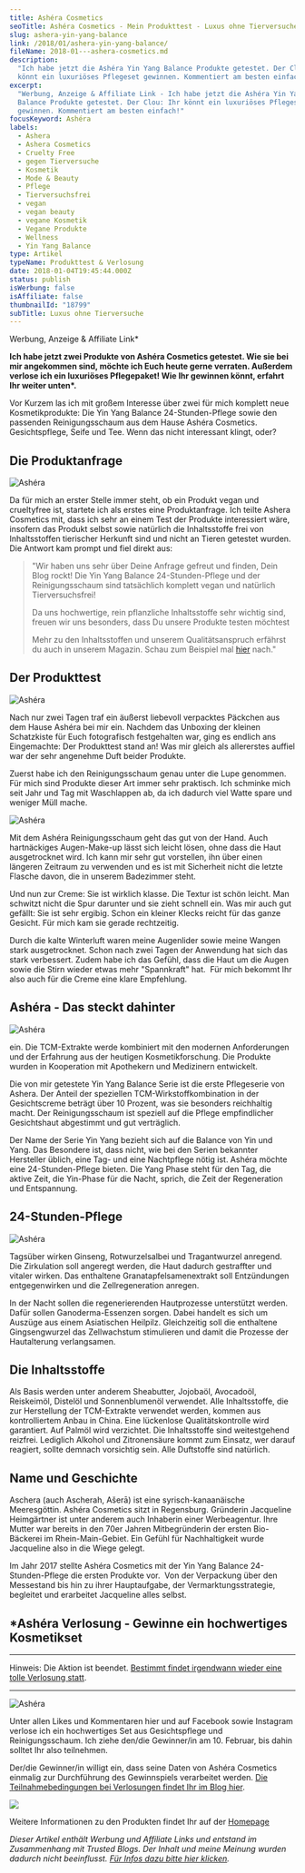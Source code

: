 ```yaml
---
title: Ashéra Cosmetics
seoTitle: Ashéra Cosmetics - Mein Produkttest - Luxus ohne Tierversuche
slug: ashera-yin-yang-balance
link: /2018/01/ashera-yin-yang-balance/
fileName: 2018-01---ashera-cosmetics.md
description:
  "Ich habe jetzt die Ashéra Yin Yang Balance Produkte getestet. Der Clou: Ihr
  könnt ein luxuriöses Pflegeset gewinnen. Kommentiert am besten einfach!"
excerpt:
  "Werbung, Anzeige & Affiliate Link - Ich habe jetzt die Ashéra Yin Yang
  Balance Produkte getestet. Der Clou: Ihr könnt ein luxuriöses Pflegeset
  gewinnen. Kommentiert am besten einfach!"
focusKeyword: Ashéra
labels:
  - Ashera
  - Ashera Cosmetics
  - Cruelty Free
  - gegen Tierversuche
  - Kosmetik
  - Mode & Beauty
  - Pflege
  - Tierversuchsfrei
  - vegan
  - vegan beauty
  - vegane Kosmetik
  - Vegane Produkte
  - Wellness
  - Yin Yang Balance
type: Artikel
typeName: Produkttest & Verlosung
date: 2018-01-04T19:45:44.000Z
status: publish
isWerbung: false
isAffiliate: false
thumbnailId: "18799"
subTitle: Luxus ohne Tierversuche
---
```


Werbung, Anzeige &amp; Affiliate Link\*

<strong>Ich habe jetzt zwei Produkte von Ashéra Cosmetics getestet. Wie sie bei
mir angekommen sind, möchte ich Euch heute gerne verraten. Außerdem verlose ich
ein luxuriöses Pflegepaket! Wie Ihr gewinnen könnt, erfahrt Ihr weiter
unten\*.</strong>

Vor Kurzem las ich mit großem Interesse über zwei für mich komplett neue
Kosmetikprodukte: Die Yin Yang Balance 24-Stunden-Pflege sowie den passenden
Reinigungsschaum aus dem Hause Ashéra Cosmetics. Gesichtspflege, Seife und Tee.
Wenn das nicht interessant klingt, oder?

## Die Produktanfrage

![Ashéra](http://cardamonchai.com/wp-content/uploads/2018/01/7-300x200.jpg)

Da für mich an erster Stelle immer steht, ob ein Produkt vegan und crueltyfree
ist, startete ich als erstes eine Produktanfrage. Ich teilte Ashera Cosmetics
mit, dass ich sehr an einem Test der Produkte interessiert wäre, insofern das
Produkt selbst sowie natürlich die Inhaltsstoffe frei von Inhaltsstoffen
tierischer Herkunft sind und nicht an Tieren getestet wurden. Die Antwort kam
prompt und fiel direkt aus:

<blockquote>"Wir haben uns sehr über Deine Anfrage gefreut und finden, Dein Blog rockt! Die Yin Yang Balance 24-Stunden-Pflege und der Reinigungsschaum sind tatsächlich komplett vegan und natürlich Tierversuchsfrei!

Da uns hochwertige, rein pflanzliche Inhaltsstoffe sehr wichtig sind, freuen wir
uns besonders, dass Du unsere Produkte testen möchtest

Mehr zu den Inhaltsstoffen und unserem Qualitätsanspruch erfährst du auch in
unserem Magazin. Schau zum Beispiel mal
[hier](http://www.ashera-cosmetics.de/die-beste-qualitaet-ist-unser-anspruch)
nach."</blockquote>

## Der Produkttest

![Ashéra](http://cardamonchai.com/wp-content/uploads/2018/01/1-300x199.jpg)

Nach nur zwei Tagen traf ein äußerst liebevoll verpacktes Päckchen aus dem Hause
Ashéra bei mir ein. Nachdem das Unboxing der kleinen Schatzkiste für Euch
fotografisch festgehalten war, ging es endlich ans Eingemachte: Der Produkttest
stand an! Was mir gleich als allererstes auffiel war der sehr angenehme Duft
beider Produkte.

Zuerst habe ich den Reinigungsschaum genau unter die Lupe genommen. Für mich
sind Produkte dieser Art immer sehr praktisch. Ich schminke mich seit Jahr und
Tag mit Waschlappen ab, da ich dadurch viel Watte spare und weniger Müll mache.

![Ashéra](http://cardamonchai.com/wp-content/uploads/2018/01/2-300x199.jpg)

Mit dem Ashéra Reinigungsschaum geht das gut von der Hand. Auch hartnäckiges
Augen-Make-up lässt sich leicht lösen, ohne dass die Haut ausgetrocknet wird.
Ich kann mir sehr gut vorstellen, ihn über einen längeren Zeitraum zu verwenden
und es ist mit Sicherheit nicht die letzte Flasche davon, die in unserem
Badezimmer steht.

Und nun zur Creme: Sie ist wirklich klasse. Die Textur ist schön leicht. Man
schwitzt nicht die Spur darunter und sie zieht schnell ein. Was mir auch gut
gefällt: Sie ist sehr ergibig. Schon ein kleiner Klecks reicht für das ganze
Gesicht. Für mich kam sie gerade rechtzeitig.

Durch die kalte Winterluft waren meine Augenlider sowie meine Wangen stark
ausgetrocknet. Schon nach zwei Tagen der Anwendung hat sich das stark
verbessert. Zudem habe ich das Gefühl, dass die Haut um die Augen sowie die
Stirn wieder etwas mehr "Spannkraft" hat.  Für mich bekommt Ihr also auch für
die Creme eine klare Empfehlung.

## Ashéra - Das steckt dahinter

![Ashéra](http://cardamonchai.com/wp-content/uploads/2018/01/6-300x225.jpg)

ein. Die TCM-Extrakte werde kombiniert mit den modernen Anforderungen und der
Erfahrung aus der heutigen Kosmetikforschung. Die Produkte wurden in Kooperation
mit Apothekern und Medizinern entwickelt.

Die von mir getestete Yin Yang Balance Serie ist die erste Pflegeserie von
Ashera. Der Anteil der speziellen TCM-Wirkstoffkombination in der Gesichtscreme
beträgt über 10 Prozent, was sie besonders reichhaltig macht. Der
Reinigungsschaum ist speziell auf die Pflege empfindlicher Gesichtshaut
abgestimmt und gut verträglich.

Der Name der Serie Yin Yang bezieht sich auf die Balance von Yin und Yang. Das
Besondere ist, dass nicht, wie bei den Serien bekannter Hersteller üblich, eine
Tag- und eine Nachtpflege nötig ist. Ashéra möchte eine 24-Stunden-Pflege
bieten. Die Yang Phase steht für den Tag, die aktive Zeit, die Yin-Phase für die
Nacht, sprich, die Zeit der Regeneration und Entspannung.

## 24-Stunden-Pflege

![Ashéra](http://cardamonchai.com/wp-content/uploads/2018/01/4-300x300.jpg)

Tagsüber wirken Ginseng, Rotwurzelsalbei und Tragantwurzel anregend. Die
Zirkulation soll angeregt werden, die Haut dadurch gestraffter und vitaler
wirken. Das enthaltene Granatapfelsamenextrakt soll Entzündungen entgegenwirken
und die Zellregeneration anregen.

In der Nacht sollen die regenerierenden Hautprozesse unterstützt werden. Dafür
sollen Ganoderma-Essenzen sorgen. Dabei handelt es sich um Auszüge aus einem
Asiatischen Heilpilz. Gleichzeitig soll die enthaltene Gingsengwurzel das
Zellwachstum stimulieren und damit die Prozesse der Hautalterung verlangsamen.

## Die Inhaltsstoffe

Als Basis werden unter anderem Sheabutter, Jojobaöl, Avocadoöl, Reiskeimöl,
Distelöl und Sonnenblumenöl verwendet. Alle Inhaltsstoffe, die zur Herstellung
der TCM-Extrakte verwendet werden, kommen aus kontrolliertem Anbau in China.
Eine lückenlose Qualitätskontrolle wird garantiert. Auf Palmöl wird verzichtet.
Die Inhaltsstoffe sind weitestgehend reizfrei. Lediglich Alkohol und
Zitronensäure kommt zum Einsatz, wer darauf reagiert, sollte demnach vorsichtig
sein. Alle Duftstoffe sind natürlich.

## Name und Geschichte

Aschera (auch Ascherah, Ašerā) ist eine syrisch-kanaanäische Meeresgöttin.
Ashéra Cosmetics sitzt in Regensburg. Gründerin Jacqueline Heimgärtner ist unter
anderem auch Inhaberin einer Werbeagentur. Ihre Mutter war bereits in den 70er
Jahren Mitbegründerin der ersten Bio-Bäckerei im Rhein-Main-Gebiet. Ein Gefühl
für Nachhaltigkeit wurde Jacqueline also in die Wiege gelegt.

Im Jahr 2017 stellte Ashéra Cosmetics mit der Yin Yang Balance 24-Stunden-Pflege
die ersten Produkte vor.  Von der Verpackung über den Messestand bis hin zu
ihrer Hauptaufgabe, der Vermarktungsstrategie, begleitet und erarbeitet
Jacqueline alles selbst.

## \*Ashéra Verlosung - Gewinne ein hochwertiges Kosmetikset

<hr />

Hinweis: Die Aktion ist beendet.
[Bestimmt findet irgendwann wieder eine tolle Verlosung statt](/tag/verlosung/).

<hr />

![Ashéra](http://cardamonchai.com/wp-content/uploads/2018/01/5-300x200.jpg)

Unter allen Likes und Kommentaren hier und auf Facebook sowie Instagram verlose
ich ein hochwertiges Set aus Gesichtspflege und Reinigungsschaum. Ich ziehe
den/die Gewinner/in am 10. Februar, bis dahin solltet Ihr also teilnehmen.

Der/die Gewinner/in willigt ein, dass seine Daten von Ashéra Cosmetics einmalig
zur Durchführung des Gewinnspiels verarbeitet werden.
[Die Teilnahmebedingungen bei Verlosungen findet Ihr im Blog hier](/datenschutz/teilnahmebedingungen/).

![](https://www.adcell.de/promotion/view/promoId/172497/slotId/80259)

Weitere Informationen zu den Produkten findet Ihr auf der
[Homepage](https://www.adcell.de/promotion/click/promoId/172497/slotId/80259?param0=https%3A%2F%2Fwww.ashera-cosmetics.de%2Fshop%2F)

</a>

<em>Dieser Artikel enthält Werbung und Affiliate Links und entstand im
Zusammenhang mit Trusted Blogs. Der Inhalt und meine Meinung wurden dadurch
nicht beeinflusst.
[Für Infos dazu bitte hier klicken](https://www.trusted-blogs.com/tipps/werbekennzeichnung).
</em>
